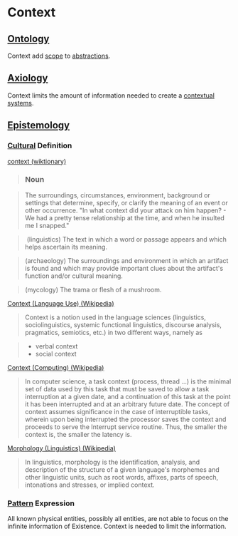 # Context

## [Ontology](./ontology.md)

Context add [scope](./scope.md) to [abstractions](./abstraction.md).

## [Axiology](./axiology.md)

Context limits the amount of information needed to create a [contextual systems](./contextual-systems.md).

## [Epistemology](./epistemology.md)

### [Cultural](./culture.md) Definition

<a href="http://en.wiktionary.org/wiki/context" target="_blank">context (wiktionary)</a>

> ### Noun

> The surroundings, circumstances, environment, background or settings that determine, specify, or clarify the meaning of an event or other occurrence. "In what context did your attack on him happen? - We had a pretty tense relationship at the time, and when he insulted me I snapped."

>​ (linguistics) The text in which a word or passage appears and which helps ascertain its meaning.

> (archaeology) The surroundings and environment in which an artifact is found and which may provide important clues about the artifact's function and/or cultural meaning.

> (mycology) The trama or flesh of a mushroom.

<a href="https://en.wikipedia.org/wiki/Context_(language_use)" target="_blank">Context (Language Use) (Wikipedia)</a>

> Context is a notion used in the language sciences (linguistics, sociolinguistics, systemic functional linguistics, discourse analysis, pragmatics, semiotics, etc.) in two different ways, namely as

> * verbal context
> * social context

<a href="https://en.wikipedia.org/wiki/Context_(computing)" target="_blank">Context (Computing) (Wikipedia)</a>

> In computer science, a task context (process, thread ...) is the minimal set of data used by this task that must be saved to allow a task interruption at a given date, and a continuation of this task at the point it has been interrupted and at an arbitrary future date. The concept of context assumes significance in the case of interruptible tasks, wherein upon being interrupted the processor saves the context and proceeds to serve the Interrupt service routine. Thus, the smaller the context is, the smaller the latency is.

<a href="https://en.wikipedia.org/wiki/Morphology_(linguistics)" target="_blank">Morphology (Linguistics) (Wikipedia)</a>

> In linguistics, morphology is the identification, analysis, and description of the structure of a given language's morphemes and other linguistic units, such as root words, affixes, parts of speech, intonations and stresses, or implied context.

### [Pattern](./pattern.md) Expression

All known physical entities, possibly all entities, are not able to focus on the infinite information of Existence. Context is needed to limit the information.

